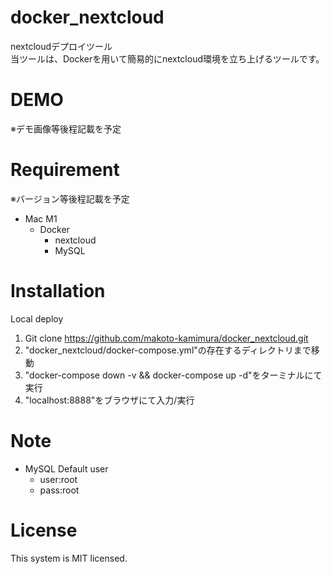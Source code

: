 # docker_nextcloud
nextcloudデプロイツール  
当ツールは、Dockerを用いて簡易的にnextcloud環境を立ち上げるツールです。  

# DEMO
 ※デモ画像等後程記載を予定

# Requirement
 ※バージョン等後程記載を予定
* Mac M1
    * Docker
        * nextcloud
        * MySQL

# Installation
Local deploy
1. Git clone https://github.com/makoto-kamimura/docker_nextcloud.git
2. "docker_nextcloud/docker-compose.yml"の存在するディレクトリまで移動
3. "docker-compose down -v && docker-compose up -d"をターミナルにて実行
4. "localhost:8888"をブラウザにて入力/実行

# Note
* MySQL Default user
    * user:root
    * pass:root


# License
This system is MIT licensed.
